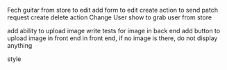 Fech guitar from store to edit 
add form to edit 
create action to send patch request 
create delete action
Change User show to grab user from store 

add ability to upload image 
    write tests for image in back end 
    add button to upload image in front end 
    in front end, if no image is there, do not display anything 

style
